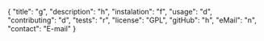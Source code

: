{
	"title": "g",
	"description": "h",
	"instalation": "f",
	"usage": "d",
	"contributing": "d",
	"tests": "r",
	"license": "GPL",
	"gitHub": "h",
	"eMail": "n",
	"contact": "E-mail"
}